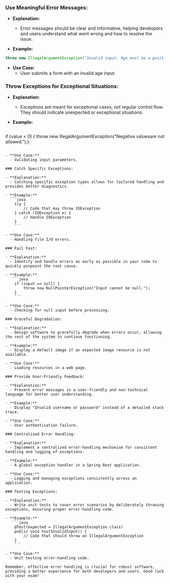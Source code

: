 
### Use Meaningful Error Messages:

- **Explanation:**
  - Error messages should be clear and informative, helping developers and users understand what went wrong and how to resolve the issue.

- **Example:**
```java
throw new IllegalArgumentException("Invalid input: Age must be a positive integer.");
```
- **Use Case:**
  - User submits a form with an invalid age input.

### Throw Exceptions for Exceptional Situations:

- **Explanation:**
  - Exceptions are meant for exceptional cases, not regular control flow. They should indicate unexpected or exceptional situations.

- **Example:**
  ```java
if (value < 0) {
throw new IllegalArgumentException("Negative valuesare not allowed.");}   
```

- **Use Case:**
  - Validating input parameters.

### Catch Specific Exceptions:

- **Explanation:**
  - Catching specific exception types allows for tailored handling and provides better diagnostics.

- **Example:**
  ```java
    try {
        // Code that may throw IOException
    } catch (IOException e) {
        // Handle IOException
    }
    ```

- **Use Case:**
  - Handling file I/O errors.

### Fail Fast:

- **Explanation:**
  - Identify and handle errors as early as possible in your code to quickly pinpoint the root cause.

- **Example:**
   ```java
    if (input == null) {
        throw new NullPointerException("Input cannot be null.");
    }
    ```

- **Use Case:**
  - Checking for null input before processing.

### Graceful Degradation:

- **Explanation:**
  - Design software to gracefully degrade when errors occur, allowing the rest of the system to continue functioning.

- **Example:**
  - Display a default image if an expected image resource is not available.

- **Use Case:**
  - Loading resources in a web page.

### Provide User-Friendly Feedback:

- **Explanation:**
  - Present error messages in a user-friendly and non-technical language for better user understanding.

- **Example:**
  - Display "Invalid username or password" instead of a detailed stack trace.

- **Use Case:**
  - User authentication failure.

### Centralized Error Handling:

- **Explanation:**
  - Implement a centralized error-handling mechanism for consistent handling and logging of exceptions.

- **Example:**
  - A global exception handler in a Spring Boot application.

- **Use Case:**
  - Logging and managing exceptions consistently across an application.

### Testing Exceptions:

- **Explanation:**
  - Write unit tests to cover error scenarios by deliberately throwing exceptions, ensuring proper error-handling code.

- **Example:**
   ```java
    @Test(expected = IllegalArgumentException.class)
    public void testInvalidInput() {
        // Code that should throw an IllegalArgumentException
    }
    ```

- **Use Case:**
  - Unit testing error-handling code.

Remember, effective error handling is crucial for robust software, providing a better experience for both developers and users. Good luck with your exam!